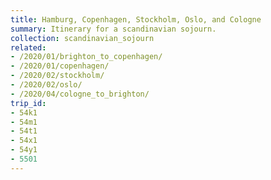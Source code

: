 ```yaml
---
title: Hamburg, Copenhagen, Stockholm, Oslo, and Cologne
summary: Itinerary for a scandinavian sojourn.
collection: scandinavian_sojourn
related:
- /2020/01/brighton_to_copenhagen/
- /2020/01/copenhagen/
- /2020/02/stockholm/
- /2020/02/oslo/
- /2020/04/cologne_to_brighton/
trip_id:
- 54k1
- 54m1
- 54t1
- 54x1
- 54y1
- 5501
---
```

